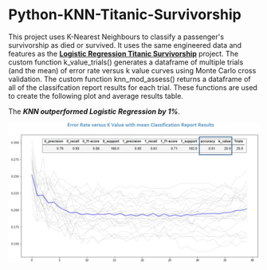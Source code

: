 # Python-KNN-Titanic-Survivorship

This project uses K-Nearest Neighbours to  classify a passenger's survivorship as died or survived. It uses the same engineered data and features as the  **[Logistic Regression Titanic Survivorship](https://github.com/aaronmkwong/Python-Logistic-Regression-Titanic-Survivorship)** project. The custom function k_value_trials() generates a dataframe of multiple trials (and the mean) of error rate versus k value curves using Monte Carlo cross validation. The custom function knn_mod_assess() returns a dataframe of all of the classifcation report results for each trial. These functions are used to create the following plot and average results table.

The **_KNN outperformed Logistic Regression by 1%_**. 

<img src="https://github.com/aaronmkwong/Python-KNN-Titanic-Survivorship/blob/main/Other%20Files/results_knn_titanic_survivorship_01.JPG">

